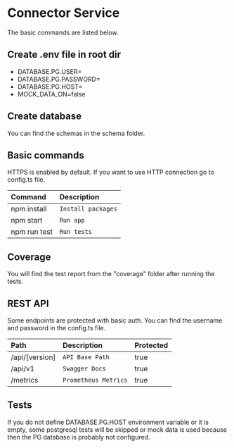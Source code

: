 # Connector Service

The basic commands are listed below.

## Create .env file in root dir

- DATABASE.PG.USER=
- DATABASE.PG.PASSWORD=
- DATABASE.PG.HOST=
- MOCK_DATA_ON=false

## Create database

You can find the schemas in the schema folder.

## Basic commands

HTTPS is enabled by default. If you want to use HTTP connection go to config.ts file.

| Command       | Description |
|:--------------| :--- |
| npm install   | `Install packages` |
| npm start     | `Run app` |
| npm run test  | `Run tests` |

## Coverage

You will find the test report from the "coverage" folder after running the tests. 

## REST API

Some endpoints are protected with basic auth. You can find the username and password in the config.ts file.

| Path                    | Description          | Protected |
|:------------------------|:---------------------|:----------|
| /api/[version]          | `API Base Path`      | true      |
| /api/v1                 | `Swagger Docs`       | true      |
| /metrics                | `Prometheus Metrics` | true      |

## Tests

If you do not define DATABASE.PG.HOST environment variable or it is empty, some postgresql tests will be skipped or mock data is used because then the PG database is probably not configured.

